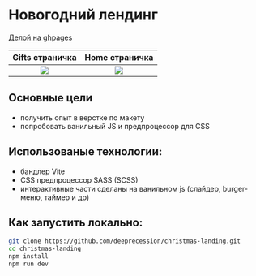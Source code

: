 # Новогодний лендинг 

[Делой на ghpages](https://deeprecession.github.io/christmas-landing/)

Gifts страничка          |  Home страничка
:-------------------------:|:-------------------------:
![](https://github.com/user-attachments/assets/d8d57fcf-03a3-45e7-8349-2f8e55051be3)  |  ![](https://github.com/user-attachments/assets/9117919f-f64e-4a85-b9f2-aa9a207beee3)


## Основные цели
- получить опыт в верстке по макету 
- попробовать ванильный JS и предпроцессор для CSS

## Использованые технологии:
- бандлер Vite
- CSS предпроцессор SASS (SCSS)
- интерактивные части сделаны на ванильном js (слайдер, burger-меню, таймер и др)

## Как запустить локально:
```bash
git clone https://github.com/deeprecession/christmas-landing.git
cd christmas-landing
npm install
npm run dev
```

